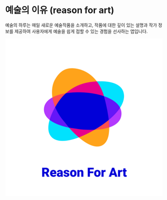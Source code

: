 # 예술의 이유 (reason for art)

예술의 하루는 매일 새로운 예술작품을 소개하고, 작품에 대한 깊이 있는 설명과 작가 정보를 제공하여 사용자에게 예술을 쉽게 접할 수 있는 경험을 선사하는 앱입니다.

<img src="assets/reason_for_art_logo_image.jpg" alt="reason_for_art_logo_image.jpg"/>
